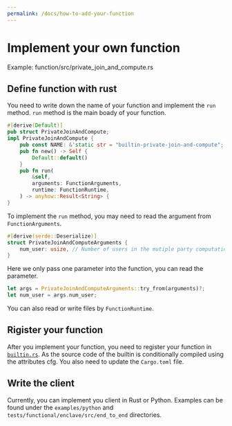 ```yaml
---
permalink: /docs/how-to-add-your-function
---
```


# Implement your own function

Example: function/src/private_join_and_compute.rs

## Define function with rust
You need to write down the name of your function and implement the
`run` method. `run` method is the main boady of your function.
```rust
#[derive(Default)]
pub struct PrivateJoinAndCompute;
impl PrivateJoinAndCompute {
    pub const NAME: &'static str = "builtin-private-join-and-compute";
    pub fn new() -> Self {
        Default::default()
    }
    pub fn run(
        &self,
        arguments: FunctionArguments,
        runtime: FunctionRuntime,
    ) -> anyhow::Result<String> {
}
```

To implement the `run` method, you may need to read the argument from `FunctionArguments`.
```rust
#[derive(serde::Deserialize)]
struct PrivateJoinAndComputeArguments {
    num_user: usize, // Number of users in the mutiple party computation
}
```
Here we only pass one parameter into the function, you can read the parameter.
```rust
let args = PrivateJoinAndComputeArguments::try_from(arguments)?;
let num_user = args.num_user;
```
You can also read or write files by `FunctionRuntime`. 

## Rigister your function
After you implement your function, you need to register your function
in [`builtin.rs`](https://github.com/apache/incubator-teaclave/blob/master/executor/src/builtin.rs). As the source code of the builtin is conditionally compiled using the attributes cfg. You also need to update the `Cargo.toml` file.

## Write the client
Currently, you can implement you client in Rust or Python. Examples can be found under
the `examples/python` and `tests/functional/enclave/src/end_to_end` directories.

